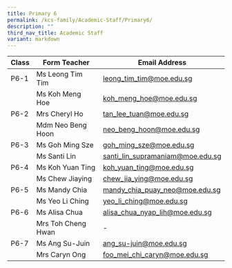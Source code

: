 ```yaml
---
title: Primary 6
permalink: /kcs-family/Academic-Staff/Primary6/
description: ""
third_nav_title: Academic Staff
variant: markdown
---
```

| Class | Form Teacher | Email Address |
| -------- | -------- | -------- |
| P6-1     | Ms Leong Tim Tim     | leong_tim_tim@moe.edu.sg     |
|      | Ms Koh Meng Hoe     | koh_meng_hoe@moe.edu.sg     |
| P6-2     | Mrs Cheryl Ho     | tan_lee_tuan@moe.edu.sg    |
|      | Mdm Neo Beng Hoon     | neo_beng_hoon@moe.edu.sg     |
| P6-3     | Ms Goh Ming Sze     | goh_ming_sze@moe.edu.sg     |
|      | Ms Santi Lin     | santi_lin_supramaniam@moe.edu.sg     |
| P6-4     | Ms Koh Yuan Ting     | koh_yuan_ting@moe.edu.sg     |
|     | Ms Chew Jiaying     | chew_jia_ying@moe.edu.sg     |
| P6-5     | Ms Mandy Chia     | mandy_chia_puay_neo@moe.edu.sg     |
|      | Ms Yeo Li Ching     | yeo_li_ching@moe.edu.sg     |
| P6-6     | Ms Alisa Chua     | alisa_chua_nyap_lih@moe.edu.sg     |
|     | Mrs Toh Cheng Hwan     | -     |
| P6-7     | Ms Ang Su-Juin     | ang_su-juin@moe.edu.sg     |
|      | Mrs Caryn Ong     | foo_mei_chi_caryn@moe.edu.sg     |